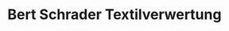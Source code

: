 ---
title: "Bert Schrader Textilverwertung"
url: /osnabrueck/bert-schrader-textilverwertung/
shop: Kleidung
---